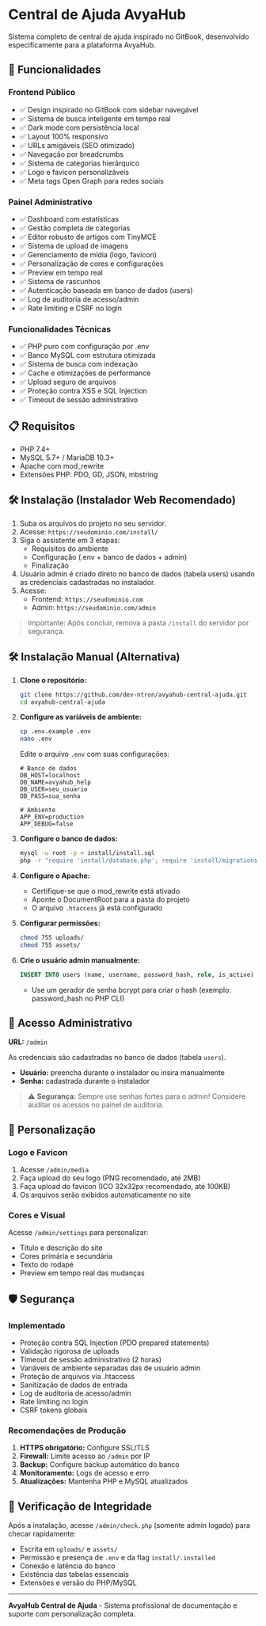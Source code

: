 # Central de Ajuda AvyaHub

Sistema completo de central de ajuda inspirado no GitBook, desenvolvido especificamente para a plataforma AvyaHub.

## 🚀 Funcionalidades

### Frontend Público
- ✅ Design inspirado no GitBook com sidebar navegável
- ✅ Sistema de busca inteligente em tempo real
- ✅ Dark mode com persistência local
- ✅ Layout 100% responsivo
- ✅ URLs amigáveis (SEO otimizado)
- ✅ Navegação por breadcrumbs
- ✅ Sistema de categorias hierárquico
- ✅ Logo e favicon personalizáveis
- ✅ Meta tags Open Graph para redes sociais

### Painel Administrativo
- ✅ Dashboard com estatísticas
- ✅ Gestão completa de categorias
- ✅ Editor robusto de artigos com TinyMCE
- ✅ Sistema de upload de imagens
- ✅ Gerenciamento de mídia (logo, favicon)
- ✅ Personalização de cores e configurações
- ✅ Preview em tempo real
- ✅ Sistema de rascunhos
- ✅ Autenticação baseada em banco de dados (users)
- ✅ Log de auditoria de acesso/admin
- ✅ Rate limiting e CSRF no login

### Funcionalidades Técnicas
- ✅ PHP puro com configuração por .env
- ✅ Banco MySQL com estrutura otimizada
- ✅ Sistema de busca com indexação
- ✅ Cache e otimizações de performance
- ✅ Upload seguro de arquivos
- ✅ Proteção contra XSS e SQL Injection
- ✅ Timeout de sessão administrativo

## 📋 Requisitos

- PHP 7.4+
- MySQL 5.7+ / MariaDB 10.3+
- Apache com mod_rewrite
- Extensões PHP: PDO, GD, JSON, mbstring

## 🛠️ Instalação (Instalador Web Recomendado)

1. Suba os arquivos do projeto no seu servidor.
2. Acesse: `https://seudominio.com/install/`
3. Siga o assistente em 3 etapas:
   - Requisitos do ambiente
   - Configuração (.env + banco de dados + admin)
   - Finalização
4. Usuário admin é criado direto no banco de dados (tabela users) usando as credenciais cadastradas no instalador.
5. Acesse:
   - Frontend: `https://seudominio.com`
   - Admin: `https://seudominio.com/admin`

> Importante: Após concluir, remova a pasta `/install` do servidor por segurança.

## 🛠️ Instalação Manual (Alternativa)

1. **Clone o repositório:**
   ```bash
   git clone https://github.com/dev-ntron/avyahub-central-ajuda.git
   cd avyahub-central-ajuda
   ```

2. **Configure as variáveis de ambiente:**
   ```bash
   cp .env.example .env
   nano .env
   ```
   
   Edite o arquivo `.env` com suas configurações:
   ```env
   # Banco de dados
   DB_HOST=localhost
   DB_NAME=avyahub_help
   DB_USER=seu_usuario
   DB_PASS=sua_senha
   
   # Ambiente
   APP_ENV=production
   APP_DEBUG=false
   ```

3. **Configure o banco de dados:**
   ```bash
   mysql -u root -p < install/install.sql
   php -r "require 'install/database.php'; require 'install/migrations_auth.php'; addAuthTables(new PDO('mysql:host=localhost;dbname=avyahub_help','user','senha'))"
   ```

4. **Configure o Apache:**
   - Certifique-se que o mod_rewrite está ativado
   - Aponte o DocumentRoot para a pasta do projeto
   - O arquivo `.htaccess` já está configurado

5. **Configurar permissões:**
   ```bash
   chmod 755 uploads/
   chmod 755 assets/
   ```

6. **Crie o usuário admin manualmente:**
   ```sql
   INSERT INTO users (name, username, password_hash, role, is_active) VALUES ('Administrador','seuadmin','$2y$10$HASHGERADO', 'admin', 1);
   ```
   - Use um gerador de senha bcrypt para criar o hash (exemplo: password_hash no PHP CLI)


## 🔐 Acesso Administrativo

**URL:** `/admin`

As credenciais são cadastradas no banco de dados (tabela `users`).
- **Usuário:** preencha durante o instalador ou insira manualmente
- **Senha:** cadastrada durante o instalador

> ⚠️ **Segurança:** Sempre use senhas fortes para o admin! Considere auditar os acessos no painel de auditoria.

## 🎨 Personalização

### Logo e Favicon
1. Acesse `/admin/media`
2. Faça upload do seu logo (PNG recomendado, até 2MB)
3. Faça upload do favicon (ICO 32x32px recomendado, até 100KB)
4. Os arquivos serão exibidos automaticamente no site

### Cores e Visual
Acesse `/admin/settings` para personalizar:
- Título e descrição do site
- Cores primária e secundária
- Texto do rodapé
- Preview em tempo real das mudanças

## 🛡️ Segurança

### Implementado
- Proteção contra SQL Injection (PDO prepared statements)
- Validação rigorosa de uploads
- Timeout de sessão administrativo (2 horas)
- Variáveis de ambiente separadas das de usuário admin
- Proteção de arquivos via .htaccess
- Sanitização de dados de entrada
- Log de auditoria de acesso/admin
- Rate limiting no login
- CSRF tokens globais

### Recomendações de Produção
1. **HTTPS obrigatório:** Configure SSL/TLS
2. **Firewall:** Limite acesso ao `/admin` por IP
3. **Backup:** Configure backup automático do banco
4. **Monitoramento:** Logs de acesso e erro
5. **Atualizações:** Mantenha PHP e MySQL atualizados

## 🧪 Verificação de Integridade

Após a instalação, acesse `/admin/check.php` (somente admin logado) para checar rapidamente:
- Escrita em `uploads/` e `assets/`
- Permissão e presença de `.env` e da flag `install/.installed`
- Conexão e latência do banco
- Existência das tabelas essenciais
- Extensões e versão do PHP/MySQL

---

**AvyaHub Central de Ajuda** - Sistema profissional de documentação e suporte com personalização completa.
